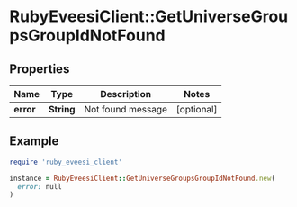 # RubyEveesiClient::GetUniverseGroupsGroupIdNotFound

## Properties

| Name | Type | Description | Notes |
| ---- | ---- | ----------- | ----- |
| **error** | **String** | Not found message | [optional] |

## Example

```ruby
require 'ruby_eveesi_client'

instance = RubyEveesiClient::GetUniverseGroupsGroupIdNotFound.new(
  error: null
)
```


